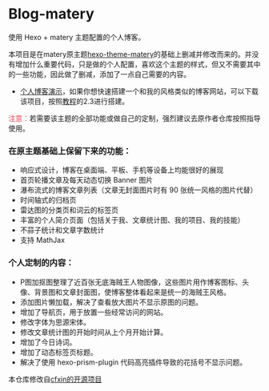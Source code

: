 # Blog-matery
使用 Hexo + matery 主题配置的个人博客。

本项目是在matery原主题[hexo-theme-matery](https://github.com/blinkfox/hexo-theme-matery)的基础上删减并修改而来的。并没有增加什么重要代码，只是做的个人配置，喜欢这个主题的样式，但又不需要其中的一些功能，因此做了删减，添加了一点自己需要的内容。

- [个人博客演示](https://ouweibiao.github.io/)，如果你想快速搭建一个和我的风格类似的博客网站，可以下载该项目，按照[教程](https://www.yuque.com/chengbudong/zvpkuh/okclg4)的2.3进行搭建。

<font color=#ee3f4d>注意：</font>若需要该主题的全部功能或做自己的定制，强烈建议去原作者仓库按照指导使用。


### 在原主题基础上保留下来的功能：
- 响应式设计，博客在桌面端、平板、手机等设备上均能很好的展现
- 首页轮播文章及每天动态切换 Banner 图片
- 瀑布流式的博客文章列表（文章无封面图片时有 90 张统一风格的图片代替）
- 时间轴式的归档页
- 雷达图的分类页和词云的标签页
- 丰富的个人简介页面（包括关于我、文章统计图、我的项目、我的技能）
- 不蒜子统计和文章字数统计
- 支持 MathJax


### 个人定制的内容：
- P图加抠图整理了近百张无底海贼王人物图像，这些图片用作博客图标、头像、背景图和文章封面图，使博客整体看起来是统一的海贼王风格。
- 添加图片懒加载，解决了查看放大图片不显示原图的问题。
- 增加了导航页，用于放置一些经常访问的网站。
- 修改字体为思源宋体。
- 修改文章统计图的开始时间从上个月开始计算。
- 增加了今日诗词。
- 增加了动态标签页标题。
- 解决了使用 hexo-prism-plugin 代码高亮插件导致的花括号不显示问题。


本仓库修改自[cfxin的开源项目](https://github.com/cfxin/Blog-matery.git)

